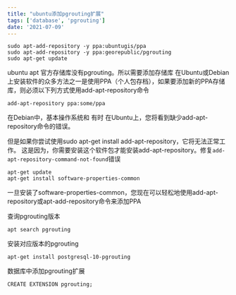 ```yaml
---
title: "ubuntu添加pgrouting扩展"
tags: ['database', 'pgrouting']
date: '2021-07-09'
---
```


```
sudo apt-add-repository -y ppa:ubuntugis/ppa
sudo apt-add-repository -y ppa:georepublic/pgrouting
sudo apt-get update
```

ubuntu apt 官方存储库没有pgrouting。所以需要添加存储库
在Ubuntu或Debian上安装软件的众多方法之一是使用PPA（个人包存档），如果要添加新的PPA存储库，则必须以下列方式使用add-apt-repository命令
```
add-apt-repository ppa:some/ppa
```
在Debian中，基本操作系统和 有时 在Ubuntu上，您将看到缺少add-apt-repository命令的错误。

但是如果你尝试使用sudo apt-get install add-apt-repository，它将无法正常工作。
这是因为，你需要安装这个软件包才能安装add-apt-repository。修复`add-apt-repository-command-not-found`错误

```
apt-get update
apt-get install software-properties-common
```
一旦安装了software-properties-common，您现在可以轻松地使用add-apt-repository或apt-add-repository命令来添加PPA

查询pgrouting版本
```
apt search pgrouting
```

安装对应版本的pgrouting
```
apt-get install postgresql-10-pgrouting
```


数据库中添加pgrouting扩展
```
CREATE EXTENSION pgrouting;
```
